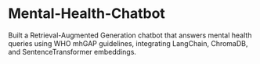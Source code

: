 # Mental-Health-Chatbot
Built a Retrieval-Augmented Generation chatbot that answers mental health queries using WHO mhGAP guidelines, integrating LangChain, ChromaDB, and SentenceTransformer embeddings.
